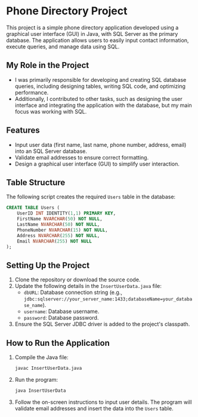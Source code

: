 # Phone Directory Project

This project is a simple phone directory application developed using a graphical user interface (GUI) in Java, with SQL Server as the primary database. The application allows users to easily input contact information, execute queries, and manage data using SQL.

## My Role in the Project

- I was primarily responsible for developing and creating SQL database queries, including designing tables, writing SQL code, and optimizing performance.
- Additionally, I contributed to other tasks, such as designing the user interface and integrating the application with the database, but my main focus was working with SQL.

## Features

- Input user data (first name, last name, phone number, address, email) into an SQL Server database.
- Validate email addresses to ensure correct formatting.
- Design a graphical user interface (GUI) to simplify user interaction.

## Table Structure

The following script creates the required `Users` table in the database:

```sql
CREATE TABLE Users (
    UserID INT IDENTITY(1,1) PRIMARY KEY,
    FirstName NVARCHAR(50) NOT NULL,
    LastName NVARCHAR(50) NOT NULL,
    PhoneNumber NVARCHAR(15) NOT NULL,
    Address NVARCHAR(255) NOT NULL,
    Email NVARCHAR(255) NOT NULL
);
```

## Setting Up the Project

1. Clone the repository or download the source code.
2. Update the following details in the `InsertUserData.java` file:
   - `dbURL`: Database connection string (e.g., `jdbc:sqlserver://your_server_name:1433;databaseName=your_database_name`).
   - `username`: Database username.
   - `password`: Database password.
3. Ensure the SQL Server JDBC driver is added to the project's classpath.

## How to Run the Application

1. Compile the Java file:
   ```bash
   javac InsertUserData.java
   ```
2. Run the program:
   ```bash
   java InsertUserData
   ```
3. Follow the on-screen instructions to input user details. The program will validate email addresses and insert the data into the `Users` table.
